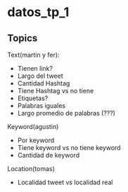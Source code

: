 # datos_tp_1

## Topics

Text(martin y fer):
 * Tienen link?
 * Largo del tweet
 * Cantidad Hashtag
 * Tiene Hashtag vs no tiene
 * Etiquetas?
 * Palabras iguales
 * Largo promedio de palabras (???)
 

Keyword(agustin)
  * Por keyword
  * Tiene keyword vs no tiene keyword
  * Cantidad de keyword
  
  
Location(tomas)
  * Localidad tweet vs localidad real
 
